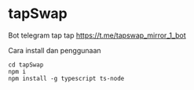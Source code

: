 # tapSwap

Bot telegram tap tap https://t.me/tapswap_mirror_1_bot


Cara install dan penggunaan
```
cd tapSwap
npm i
npm install -g typescript ts-node
```




